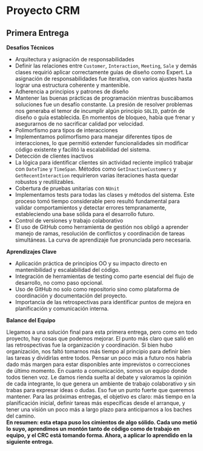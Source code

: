 # Proyecto CRM

## Primera Entrega

**Desafíos Técnicos**

- Arquitectura y asignación de responsabilidades
- Definir las relaciones entre `Customer`, `Interaction`, `Meeting`, `Sale` y demás clases requirió aplicar correctamente guías de diseño como Expert. La asignación de responsabilidades fue iterativa, con varios ajustes hasta lograr una estructura coherente y mantenible.
- Adherencia a principios y patrones de diseño
- Mantener las buenas prácticas de programación mientras buscábamos soluciones fue un desafío constante. La presión de resolver problemas nos generaba el temor de incumplir algún principio `SOLID`, patrón de diseño o guía establecida. En momentos de bloqueo, había que frenar y asegurarnos de no sacrificar calidad por velocidad.
- Polimorfismo para tipos de interacciones
- Implementamos polimorfismo para manejar diferentes tipos de interacciones, lo que permitió extender funcionalidades sin modificar código existente y facilitó la escalabilidad del sistema.
- Detección de clientes inactivos
- La lógica para identificar clientes sin actividad reciente implicó trabajar con `DateTime` y `TimeSpan`. Métodos como `GetInactiveCustomers` y `GetRecentInteraction` requirieron varias iteraciones hasta quedar robustos y reutilizables.
- Cobertura de pruebas unitarias con `NUnit`
- Implementamos tests para todas las clases y métodos del sistema. Este proceso tomó tiempo considerable pero resultó fundamental para validar comportamientos y detectar errores tempranamente, estableciendo una base sólida para el desarrollo futuro.
- Control de versiones y trabajo colaborativo
- El uso de GitHub como herramienta de gestión nos obligó a aprender manejo de ramas, resolución de conflictos y coordinación de tareas simultáneas. La curva de aprendizaje fue pronunciada pero necesaria.

**Aprendizajes Clave**
- Aplicación práctica de principios OO y su impacto directo en mantenibilidad y escalabilidad del código.
- Integración de herramientas de testing como parte esencial del flujo de desarrollo, no como paso opcional.
- Uso de GitHub no solo como repositorio sino como plataforma de coordinación y documentación del proyecto.
- Importancia de las retrospectivas para identificar puntos de mejora en planificación y comunicación interna.

**Balance del Equipo**

Llegamos a una solución final para esta primera entrega, pero como en todo proyecto, hay cosas que podemos mejorar. El punto más claro que salió en las retrospectivas fue la organización y coordinación. Si bien hubo organización, nos faltó tomarnos más tiempo al principio para definir bien las tareas y dividirlas entre todos. Pensar un poco más a futuro nos habría dado más margen para estar disponibles ante imprevistos o correcciones de último momento.
En cuanto a comunicación, somos un equipo donde todos tienen voz. Le damos rienda suelta al debate y valoramos la opinión de cada integrante, lo que genera un ambiente de trabajo colaborativo y sin trabas para expresar ideas o dudas. Eso fue un punto fuerte que queremos mantener.
Para las próximas entregas, el objetivo es claro: más tiempo en la planificación inicial, definir tareas más específicas desde el arranque, y tener una visión un poco más a largo plazo para anticiparnos a los baches del camino.<br/>
**En resumen: esta etapa puso los cimientos de algo sólido. Cada uno metió lo suyo, aprendimos un montón tanto de código como de trabajo en equipo, y el CRC está tomando forma. Ahora, a aplicar lo aprendido en la siguiente entrega.**
